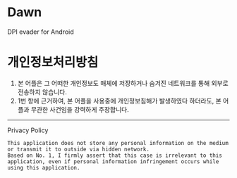 # Dawn
DPI evader for Android

# 개인정보처리방침
1. 본 어플은 그 어떠한 개인정보도 매체에 저장하거나 숨겨진 네트워크를 통해 외부로 전송하지 않습니다.
2. 1번 항에 근거하여, 본 어플을 사용중에 개인정보침해가 발생하였다 하더라도, 본 어플과 무관한 사건임을 강력하게 주장합니다.

-------------

Privacy Policy

    This application does not store any personal information on the medium or transmit it to outside via hidden network.
    Based on No. 1, I firmly assert that this case is irrelevant to this application, even if personal information infringement occurs while using this application.

